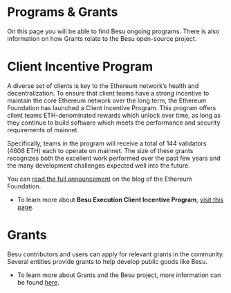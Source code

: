 # Programs & Grants

  

On this page you will be able to find Besu ongoing programs. There is also information on how Grants relate to the Besu open-source project. 

  

# Client Incentive Program

  

A diverse set of clients is key to the Ethereum network’s health and decentralization. To ensure that client teams have a strong incentive to maintain the core Ethereum network over the long term, the Ethereum Foundation has launched a Client Incentive Program. This program offers client teams ETH-denominated rewards which unlock over time, as long as they continue to build software which meets the performance and security requirements of mainnet.

Specifically, teams in the program will receive a total of 144 validators (4608 ETH) each to operate on mainnet. The size of these grants recognizes both the excellent work performed over the past few years and the many development challenges expected well into the future. 

You can [read the full announcement](https://blog.ethereum.org/2021/12/13/client-incentive-program/) on the blog of the Ethereum Foundation.

  

- To learn more about **Besu Execution Client Incentive Program**, [visit this page](https://lf-hyperledger.atlassian.net/wiki/display/BESU/Besu+Execution+Client+Incentive+Program).

  

# Grants

Besu contributors and users can apply for relevant grants in the community. Several entities provide grants to help develop public goods like Besu.

  

- To learn more about Grants and the Besu project, more information can be found [here](./programs-grants/grants.md).